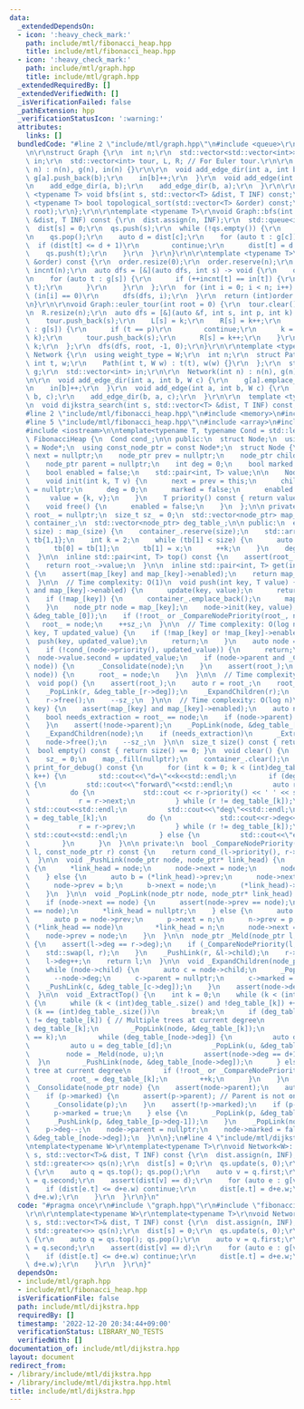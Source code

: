 ```yaml
---
data:
  _extendedDependsOn:
  - icon: ':heavy_check_mark:'
    path: include/mtl/fibonacci_heap.hpp
    title: include/mtl/fibonacci_heap.hpp
  - icon: ':heavy_check_mark:'
    path: include/mtl/graph.hpp
    title: include/mtl/graph.hpp
  _extendedRequiredBy: []
  _extendedVerifiedWith: []
  _isVerificationFailed: false
  _pathExtension: hpp
  _verificationStatusIcon: ':warning:'
  attributes:
    links: []
  bundledCode: "#line 2 \"include/mtl/graph.hpp\"\n#include <queue>\r\n#include <vector>\r\
    \n\r\nstruct Graph {\r\n  int n;\r\n  std::vector<std::vector<int>> g;\r\n  std::vector<int>\
    \ in;\r\n  std::vector<int> tour, L, R; // For Euler tour.\r\n\r\n  Graph(int\
    \ n) : n(n), g(n), in(n) {}\r\n\r\n  void add_edge_dir(int a, int b) {\r\n   \
    \ g[a].push_back(b);\r\n    in[b]++;\r\n  }\r\n  void add_edge(int a, int b) {\r\
    \n    add_edge_dir(a, b);\r\n    add_edge_dir(b, a);\r\n  }\r\n\r\n  template\
    \ <typename T> void bfs(int s, std::vector<T> &dist, T INF) const;\r\n  template\
    \ <typename T> bool topological_sort(std::vector<T> &order) const;\r\n  void euler_tour(int\
    \ root);\r\n};\r\n\r\ntemplate <typename T>\r\nvoid Graph::bfs(int s, std::vector<T>\
    \ &dist, T INF) const {\r\n  dist.assign(n, INF);\r\n  std::queue<int> qs;\r\n\
    \  dist[s] = 0;\r\n  qs.push(s);\r\n  while (!qs.empty()) {\r\n    auto c = qs.front();\r\
    \n    qs.pop();\r\n    auto d = dist[c];\r\n    for (auto t : g[c]) {\r\n    \
    \  if (dist[t] <= d + 1)\r\n        continue;\r\n      dist[t] = d + 1;\r\n  \
    \    qs.push(t);\r\n    }\r\n  }\r\n}\r\n\r\ntemplate <typename T>\r\nbool Graph::topological_sort(std::vector<T>\
    \ &order) const {\r\n  order.resize(0);\r\n  order.reserve(n);\r\n  std::vector<int>\
    \ incnt(n);\r\n  auto dfs = [&](auto dfs, int s) -> void {\r\n    order.push_back(s);\r\
    \n    for (auto t : g[s]) {\r\n      if (++incnt[t] == in[t]) {\r\n        dfs(dfs,\
    \ t);\r\n      }\r\n    }\r\n  };\r\n  for (int i = 0; i < n; i++) {\r\n    if\
    \ (in[i] == 0)\r\n      dfs(dfs, i);\r\n  }\r\n  return (int)order.size() == n;\r\
    \n}\r\n\r\nvoid Graph::euler_tour(int root = 0) {\r\n  tour.clear();\r\n  L.resize(n);\r\
    \n  R.resize(n);\r\n  auto dfs = [&](auto &f, int s, int p, int k) -> int {\r\n\
    \    tour.push_back(s);\r\n    L[s] = k;\r\n    R[s] = k++;\r\n    for (int t\
    \ : g[s]) {\r\n      if (t == p)\r\n        continue;\r\n      k = f(f, t, s,\
    \ k);\r\n      tour.push_back(s);\r\n      R[s] = k++;\r\n    }\r\n    return\
    \ k;\r\n  };\r\n  dfs(dfs, root, -1, 0);\r\n}\r\n\r\ntemplate <typename W> struct\
    \ Network {\r\n  using weight_type = W;\r\n  int n;\r\n  struct Path {\r\n   \
    \ int t, w;\r\n    Path(int t, W w) : t(t), w(w) {}\r\n  };\r\n  std::vector<std::vector<Path>>\
    \ g;\r\n  std::vector<int> in;\r\n\r\n  Network(int n) : n(n), g(n), in(n) {}\r\
    \n\r\n  void add_edge_dir(int a, int b, W c) {\r\n    g[a].emplace_back(b, c);\r\
    \n    in[b]++;\r\n  }\r\n  void add_edge(int a, int b, W c) {\r\n    add_edge_dir(a,\
    \ b, c);\r\n    add_edge_dir(b, a, c);\r\n  }\r\n\r\n  template <typename T>\r\
    \n  void dijkstra_search(int s, std::vector<T> &dist, T INF) const;\r\n};\r\n\
    #line 2 \"include/mtl/fibonacci_heap.hpp\"\n#include <memory>\n#include <cassert>\n\
    #line 5 \"include/mtl/fibonacci_heap.hpp\"\n#include <array>\n#include <list>\n\
    #include <iostream>\n\ntemplate<typename T, typename Cond = std::less<>>\nclass\
    \ FibonacciHeap {\n  Cond cond_;\n\n public:\n  struct Node;\n  using node_ptr\
    \ = Node*;\n  using const_node_ptr = const Node*;\n  struct Node {\n    node_ptr\
    \ next = nullptr;\n    node_ptr prev = nullptr;\n    node_ptr child = nullptr;\n\
    \    node_ptr parent = nullptr;\n    int deg = 0;\n    bool marked = false;\n\
    \    bool enabled = false;\n    std::pair<int, T> value;\n\n    Node() = default;\n\
    \    void init(int k, T v) {\n      next = prev = this;\n      child = parent\
    \ = nullptr;\n      deg = 0;\n      marked = false;\n      enabled = true;\n \
    \     value = {k, v};\n    }\n    T priority() const { return value.second; }\n\
    \    void free() {\n      enabled = false;\n    }\n  };\n\n private:\n  node_ptr\
    \ root_ = nullptr;\n  size_t sz_ = 0;\n  std::vector<node_ptr> map_;\n  std::vector<Node>\
    \ container_;\n  std::vector<node_ptr> deg_table_;\n\n public:\n  explicit FibonacciHeap(size_t\
    \ size) : map_(size) {\n    container_.reserve(size);\n    std::array<size_t,2>\
    \ tb{1,1};\n    int k = 2;\n    while (tb[1] < size) {\n      auto x = tb[0]+tb[1];\n\
    \      tb[0] = tb[1];\n      tb[1] = x;\n      ++k;\n    }\n    deg_table_.resize(k);\n\
    \  }\n\n  inline std::pair<int, T> top() const {\n    assert(root_ and root_->enabled);\n\
    \    return root_->value;\n  }\n\n  inline std::pair<int, T> get(int key) const\
    \ {\n    assert(map_[key] and map_[key]->enabled);\n    return map_[key]->value;\n\
    \  }\n\n  // Time complexity: O(1)\n  void push(int key, T value) {\n    if (map_[key]\
    \ and map_[key]->enabled) {\n      update(key, value);\n      return;\n    }\n\
    \    if (!map_[key]) {\n      container_.emplace_back();\n      map_[key] = &container_.back();\n\
    \    }\n    node_ptr node = map_[key];\n    node->init(key, value);\n    _PushLink(node,\
    \ &deg_table_[0]);\n    if (!root_ or _CompareNodePriority(root_, node))\n   \
    \   root_ = node;\n    ++sz_;\n  }\n\n  // Time complexity: O(log n)\n  void update(int\
    \ key, T updated_value) {\n    if (!map_[key] or !map_[key]->enabled) {\n    \
    \  push(key, updated_value);\n      return;\n    }\n    auto node = map_[key];\n\
    \    if (!cond_(node->priority(), updated_value)) {\n      return;\n    }\n  \
    \  node->value.second = updated_value;\n    if (node->parent and _CompareNodePriority(node->parent,\
    \ node)) {\n      _Consolidate(node);\n    }\n    assert(root_);\n    if (_CompareNodePriority(root_,\
    \ node)) {\n      root_ = node;\n    }\n  }\n\n  // Time complexity: O(log n)\n\
    \  void pop() {\n    assert(root_);\n    auto r = root_;\n    root_ = nullptr;\n\
    \    _PopLink(r, &deg_table_[r->deg]);\n    _ExpandChildren(r);\n    _ExtractTop();\n\
    \    r->free();\n    --sz_;\n  }\n\n  // Time complexity: O(log n)\n  void erase(int\
    \ key) {\n    assert(map_[key] and map_[key]->enabled);\n    auto node = map_[key];\n\
    \    bool needs_extraction = root_ == node;\n    if (node->parent) {\n      _Consolidate(node);\n\
    \    }\n    assert(!node->parent);\n    _PopLink(node, &deg_table_[node->deg]);\n\
    \    _ExpandChildren(node);\n    if (needs_extraction)\n      _ExtractTop();\n\
    \    node->free();\n    --sz_;\n  }\n\n  size_t size() const { return sz_; }\n\
    \  bool empty() const { return size() == 0; }\n  void clear() {\n    root_ = nullptr;\n\
    \    sz_ = 0;\n    map_.fill(nullptr);\n    container_.clear();\n  }\n\n  void\
    \ print_for_debug() const {\n      for (int k = 0; k < (int)deg_table_.size();\
    \ k++) {\n        std::cout<<\"d=\"<<k<<std::endl;\n        if (deg_table_[k])\
    \ {\n          std::cout<<\"forward\"<<std::endl;\n          auto r = deg_table_[k];\n\
    \          do {\n            std::cout << r->priority() << ' ' << std::flush;\n\
    \            r = r->next;\n          } while (r != deg_table_[k]);\n         \
    \ std::cout<<std::endl;\n          std::cout<<\"deg\"<<std::endl;\n          r\
    \ = deg_table_[k];\n          do {\n            std::cout<<r->deg<<' '<<std::flush;\n\
    \            r = r->prev;\n          } while (r != deg_table_[k]);\n         \
    \ std::cout<<std::endl;\n        } else {\n          std::cout<<\"empty\"<<std::endl;\n\
    \        }\n      }\n  }\n\n private:\n  bool _CompareNodePriority(const_node_ptr\
    \ l, const_node_ptr r) const {\n    return cond_(l->priority(), r->priority());\n\
    \  }\n\n  void _PushLink(node_ptr node, node_ptr* link_head) {\n    if (!*link_head)\
    \ {\n      *link_head = node;\n      node->next = node;\n      node->prev = node;\n\
    \    } else {\n      auto b = (*link_head)->prev;\n      node->next = *link_head;\n\
    \      node->prev = b;\n      b->next = node;\n      (*link_head)->prev = node;\n\
    \    }\n  }\n\n  void _PopLink(node_ptr node, node_ptr* link_head) {\n    assert(*link_head);\n\
    \    if (node->next == node) {\n      assert(node->prev == node);\n      assert(*link_head\
    \ == node);\n      *link_head = nullptr;\n    } else {\n      auto n = node->next;\n\
    \      auto p = node->prev;\n      p->next = n;\n      n->prev = p;\n      if\
    \ (*link_head == node)\n        *link_head = n;\n      node->next = node;\n  \
    \    node->prev = node;\n    }\n  }\n\n  node_ptr _Meld(node_ptr l, node_ptr r)\
    \ {\n    assert(l->deg == r->deg);\n    if (_CompareNodePriority(l, r)) {\n  \
    \    std::swap(l, r);\n    }\n    _PushLink(r, &l->child);\n    r->parent = l;\n\
    \    l->deg++;\n    return l;\n  }\n\n  void _ExpandChildren(node_ptr node) {\n\
    \    while (node->child) {\n      auto c = node->child;\n      _PopLink(c, &node->child);\n\
    \      --node->deg;\n      c->parent = nullptr;\n      c->marked = false;\n  \
    \    _PushLink(c, &deg_table_[c->deg]);\n    }\n    assert(node->deg == 0);\n\
    \  }\n\n  void _ExtractTop() {\n    int k = 0;\n    while (k < (int)deg_table_.size())\
    \ {\n      while (k < (int)deg_table_.size() and !deg_table_[k]) ++k;\n      if\
    \ (k == (int)deg_table_.size())\n        break;\n      if (deg_table_[k]->next\
    \ != deg_table_[k]) { // Multiple trees at current degree\n        auto node =\
    \ deg_table_[k];\n        _PopLink(node, &deg_table_[k]);\n        assert(node->deg\
    \ == k);\n        while (deg_table_[node->deg]) {\n          auto d = node->deg;\n\
    \          auto u = deg_table_[d];\n          _PopLink(u, &deg_table_[d]);\n \
    \         node = _Meld(node, u);\n          assert(node->deg == d+1);\n      \
    \  }\n        _PushLink(node, &deg_table_[node->deg]);\n      } else { // Single\
    \ tree at current degree\n        if (!root_ or _CompareNodePriority(root_, deg_table_[k]))\n\
    \          root_ = deg_table_[k];\n        ++k;\n      }\n    }\n  }\n\n  void\
    \ _Consolidate(node_ptr node) {\n    assert(node->parent);\n    auto p = node->parent;\n\
    \    if (p->marked) {\n      assert(p->parent); // Parent is not one of the roots.\n\
    \      _Consolidate(p);\n    }\n    assert(!p->marked);\n    if (p->parent) {\n\
    \      p->marked = true;\n    } else {\n      _PopLink(p, &deg_table_[p->deg]);\n\
    \      _PushLink(p, &deg_table_[p->deg-1]);\n    }\n    _PopLink(node, &p->child);\n\
    \    p->deg--;\n    node->parent = nullptr;\n    node->marked = false;\n    _PushLink(node,\
    \ &deg_table_[node->deg]);\n  }\n\n};\n#line 4 \"include/mtl/dijkstra.hpp\"\n\r\
    \ntemplate<typename W>\r\ntemplate<typename T>\r\nvoid Network<W>::dijkstra_search(int\
    \ s, std::vector<T>& dist, T INF) const {\r\n  dist.assign(n, INF);\r\n  FibonacciHeap<T,\
    \ std::greater<>> qs(n);\r\n  dist[s] = 0;\r\n  qs.update(s, 0);\r\n  while (!qs.empty())\
    \ {\r\n    auto q = qs.top(); qs.pop();\r\n    auto v = q.first;\r\n    auto d\
    \ = q.second;\r\n    assert(dist[v] == d);\r\n    for (auto e : g[v]) {\r\n  \
    \    if (dist[e.t] <= d+e.w) continue;\r\n      dist[e.t] = d+e.w;\r\n      qs.update(e.t,\
    \ d+e.w);\r\n    }\r\n  }\r\n}\n"
  code: "#pragma once\r\n#include \"graph.hpp\"\r\n#include \"fibonacci_heap.hpp\"\
    \r\n\r\ntemplate<typename W>\r\ntemplate<typename T>\r\nvoid Network<W>::dijkstra_search(int\
    \ s, std::vector<T>& dist, T INF) const {\r\n  dist.assign(n, INF);\r\n  FibonacciHeap<T,\
    \ std::greater<>> qs(n);\r\n  dist[s] = 0;\r\n  qs.update(s, 0);\r\n  while (!qs.empty())\
    \ {\r\n    auto q = qs.top(); qs.pop();\r\n    auto v = q.first;\r\n    auto d\
    \ = q.second;\r\n    assert(dist[v] == d);\r\n    for (auto e : g[v]) {\r\n  \
    \    if (dist[e.t] <= d+e.w) continue;\r\n      dist[e.t] = d+e.w;\r\n      qs.update(e.t,\
    \ d+e.w);\r\n    }\r\n  }\r\n}"
  dependsOn:
  - include/mtl/graph.hpp
  - include/mtl/fibonacci_heap.hpp
  isVerificationFile: false
  path: include/mtl/dijkstra.hpp
  requiredBy: []
  timestamp: '2022-12-20 20:34:44+09:00'
  verificationStatus: LIBRARY_NO_TESTS
  verifiedWith: []
documentation_of: include/mtl/dijkstra.hpp
layout: document
redirect_from:
- /library/include/mtl/dijkstra.hpp
- /library/include/mtl/dijkstra.hpp.html
title: include/mtl/dijkstra.hpp
---
```


